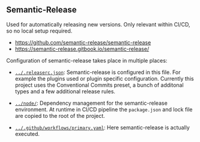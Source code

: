 ## Semantic-Release

Used for automatically releasing new versions. Only relevant within CI/CD, so no
local setup required.

* <https://github.com/semantic-release/semantic-release>
* <https://semantic-release.gitbook.io/semantic-release/>

Configuration of semantic-release takes place in multiple places:

* [`../.releaserc.json`](../.releaserc.json): Semantic-release is configured in this
  file. For example the plugins used or plugin specific configuration. Currently
  this project uses the Conventional Commits preset, a bunch of additonal types
  and a few additional release rules.

* [`../node/`](../node/): Dependency management for the semantic-release
  environment. At runtime in CI/CD pipeline the `package.json` and lock file are
  copied to the root of the project.

* [`../.github/workflows/primary.yaml`](../.github/workflows/primary.yaml):
  Here semantic-release is actually executed.
